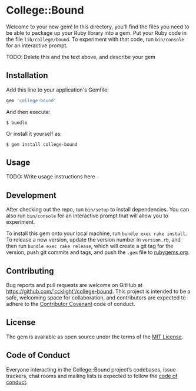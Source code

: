 # College::Bound

Welcome to your new gem! In this directory, you'll find the files you need to be able to package up your Ruby library into a gem. Put your Ruby code in the file `lib/college/bound`. To experiment with that code, run `bin/console` for an interactive prompt.

TODO: Delete this and the text above, and describe your gem

## Installation

Add this line to your application's Gemfile:

```ruby
gem 'college-bound'
```

And then execute:

    $ bundle

Or install it yourself as:

    $ gem install college-bound

## Usage

TODO: Write usage instructions here

## Development

After checking out the repo, run `bin/setup` to install dependencies. You can also run `bin/console` for an interactive prompt that will allow you to experiment.

To install this gem onto your local machine, run `bundle exec rake install`. To release a new version, update the version number in `version.rb`, and then run `bundle exec rake release`, which will create a git tag for the version, push git commits and tags, and push the `.gem` file to [rubygems.org](https://rubygems.org).

## Contributing

Bug reports and pull requests are welcome on GitHub at https://github.com/'ccklight'/college-bound. This project is intended to be a safe, welcoming space for collaboration, and contributors are expected to adhere to the [Contributor Covenant](http://contributor-covenant.org) code of conduct.

## License

The gem is available as open source under the terms of the [MIT License](https://opensource.org/licenses/MIT).

## Code of Conduct

Everyone interacting in the College::Bound project’s codebases, issue trackers, chat rooms and mailing lists is expected to follow the [code of conduct](https://github.com/'ccklight'/college-bound/blob/master/CODE_OF_CONDUCT.md).
